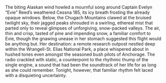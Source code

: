 The biting Alaskan wind howled a mournful song around Captain Evelyn “Evie” Reed’s weathered Cessna 185, its icy breath frosting the already opaque windows.  Below, the Chugach Mountains clawed at the bruised twilight sky, their jagged peaks shrouded in a swirling, ethereal mist that parted only to reveal glimpses of unforgiving, snow-packed valleys.  The air, thin and crisp, tasted of pine and impending snow, a familiar comfort to Evie, though the gnawing unease in her stomach suggested this flight would be anything but.  Her destination: a remote research outpost nestled deep within the Wrangell-St. Elias National Park, a place whispered about in hushed tones even amongst the seasoned bush pilots of Anchorage.  The radio crackled with static, a counterpoint to the rhythmic thump of the single engine, a sound that had been the soundtrack of her life for as long as she could remember.  Tonight, however, that familiar rhythm felt laced with a disquieting uncertainty.
